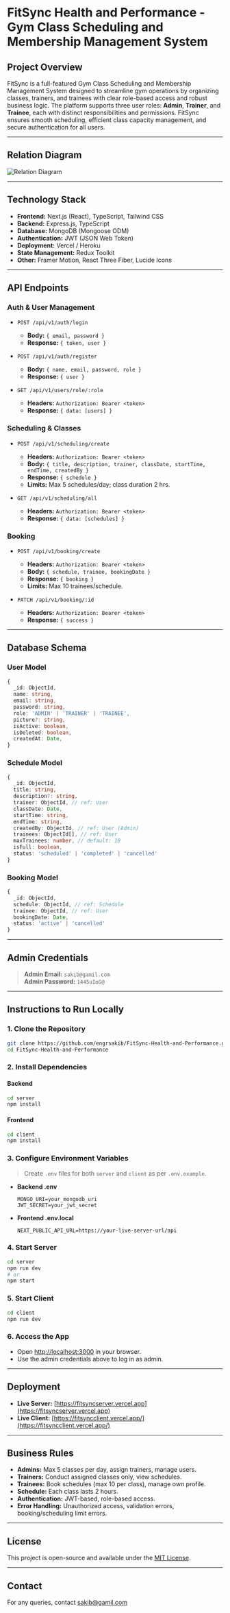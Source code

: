 # FitSync Health and Performance - Gym Class Scheduling and Membership Management System

## Project Overview

FitSync is a full-featured Gym Class Scheduling and Membership Management System designed to streamline gym operations by organizing classes, trainers, and trainees with clear role-based access and robust business logic. The platform supports three user roles: **Admin**, **Trainer**, and **Trainee**, each with distinct responsibilities and permissions. FitSync ensures smooth scheduling, efficient class capacity management, and secure authentication for all users.

---

## Relation Diagram

![Relation Diagram](https://raw.githubusercontent.com/engrsakib/FitSync-Health-and-Performance/main/assets/relation-diagram.png)
<!-- If your diagram is hosted elsewhere, update the link above. If you don't have an image, use any free diagram tool (dbdiagram.io, draw.io), export as PNG/JPG, and upload in the repo. -->

---

## Technology Stack

- **Frontend:** Next.js (React), TypeScript, Tailwind CSS
- **Backend:** Express.js, TypeScript
- **Database:** MongoDB (Mongoose ODM)
- **Authentication:** JWT (JSON Web Token)
- **Deployment:** Vercel / Heroku
- **State Management:** Redux Toolkit
- **Other:** Framer Motion, React Three Fiber, Lucide Icons

---

## API Endpoints

### Auth & User Management

- `POST /api/v1/auth/login`  
  - **Body:** `{ email, password }`
  - **Response:** `{ token, user }`

- `POST /api/v1/auth/register`  
  - **Body:** `{ name, email, password, role }`
  - **Response:** `{ user }`

- `GET /api/v1/users/role/:role`  
  - **Headers:** `Authorization: Bearer <token>`
  - **Response:** `{ data: [users] }`

### Scheduling & Classes

- `POST /api/v1/scheduling/create`  
  - **Headers:** `Authorization: Bearer <token>`
  - **Body:** `{ title, description, trainer, classDate, startTime, endTime, createdBy }`
  - **Response:** `{ schedule }`
  - **Limits:** Max 5 schedules/day; class duration 2 hrs.

- `GET /api/v1/scheduling/all`  
  - **Headers:** `Authorization: Bearer <token>`
  - **Response:** `{ data: [schedules] }`

### Booking

- `POST /api/v1/booking/create`  
  - **Headers:** `Authorization: Bearer <token>`
  - **Body:** `{ schedule, trainee, bookingDate }`
  - **Response:** `{ booking }`
  - **Limits:** Max 10 trainees/schedule.

- `PATCH /api/v1/booking/:id`  
  - **Headers:** `Authorization: Bearer <token>`
  - **Response:** `{ success }`

---

## Database Schema

### User Model

```typescript
{
  _id: ObjectId,
  name: string,
  email: string,
  password: string,
  role: 'ADMIN' | 'TRAINER' | 'TRAINEE',
  picture?: string,
  isActive: boolean,
  isDeleted: boolean,
  createdAt: Date,
}
```

### Schedule Model

```typescript
{
  _id: ObjectId,
  title: string,
  description?: string,
  trainer: ObjectId, // ref: User
  classDate: Date,
  startTime: string,
  endTime: string,
  createdBy: ObjectId, // ref: User (Admin)
  trainees: ObjectId[], // ref: User
  maxTrainees: number, // default: 10
  isFull: boolean,
  status: 'scheduled' | 'completed' | 'cancelled'
}
```

### Booking Model

```typescript
{
  _id: ObjectId,
  schedule: ObjectId, // ref: Schedule
  trainee: ObjectId, // ref: User
  bookingDate: Date,
  status: 'active' | 'cancelled'
}
```

---

## Admin Credentials

> **Admin Email:** `sakib@gamil.com`  
> **Admin Password:** `1445uIoG@`

---

## Instructions to Run Locally

### 1. Clone the Repository

```bash
git clone https://github.com/engrsakib/FitSync-Health-and-Performance.git
cd FitSync-Health-and-Performance
```

### 2. Install Dependencies

#### Backend

```bash
cd server
npm install
```

#### Frontend

```bash
cd client
npm install
```

### 3. Configure Environment Variables

> Create `.env` files for both `server` and `client` as per `.env.example`.

- **Backend .env**
  ```
  MONGO_URI=your_mongodb_uri
  JWT_SECRET=your_jwt_secret
  ```

- **Frontend .env.local**
  ```
  NEXT_PUBLIC_API_URL=https://your-live-server-url/api
  ```

### 4. Start Server

```bash
cd server
npm run dev
# or
npm start
```

### 5. Start Client

```bash
cd client
npm run dev
```

### 6. Access the App

- Open [http://localhost:3000](http://localhost:3000) in your browser.
- Use the admin credentials above to log in as admin.

---

## Deployment

- **Live Server:** [https://fitsyncserver.vercel.app](https://fitsyncserver.vercel.app) <!-- Replace with your actual deployed server URL -->
- **Live Client:** [https://fitsyncclient.vercel.app/](https://fitsyncclient.vercel.app/) <!-- Replace with your actual deployed client URL -->

---

## Business Rules

- **Admins:** Max 5 classes per day, assign trainers, manage users.
- **Trainers:** Conduct assigned classes only, view schedules.
- **Trainees:** Book schedules (max 10 per class), manage own profile.
- **Schedule:** Each class lasts 2 hours.
- **Authentication:** JWT-based, role-based access.
- **Error Handling:** Unauthorized access, validation errors, booking/scheduling limit errors.

---

## License

This project is open-source and available under the [MIT License](LICENSE).

---

## Contact

For any queries, contact [sakib@gamil.com](mailto:sakib@gamil.com)